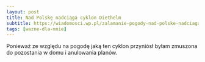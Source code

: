 ```yaml
---
layout: post
title: Nad Polskę nadciąga cyklon Diethelm
subtitle: https://wiadomosci.wp.pl/zalamanie-pogody-nad-polske-nadciaga-cyklon-diethelm-6875228390947648a
tags: [wazne-dla-mnie]
---
```


Ponieważ ze względu na pogodę jaką ten cyklon przyniósł byłam zmuszona do pozostania w domu i anulowania planów.
